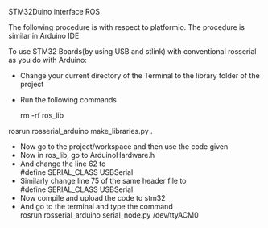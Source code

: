 STM32Duino interface ROS

The following procedure is with respect to platformio. The procedure is similar in Arduino IDE 

To use STM32 Boards(by using USB and stlink) with conventional rosserial as you do with Arduino:

- Change your current directory of the Terminal to the library folder of the project
- Run the following commands<br>

  rm -rf ros\_lib

rosrun rosserial\_arduino make\_libraries.py .

- Now go to the project/workspace and then use the code given
- Now in ros\_lib, go to ArduinoHardware.h
- And change the line 62 to<br>
#define SERIAL\_CLASS USBSerial
- Similarly change line 75 of the same header file to<br>
#define SERIAL\_CLASS USBSerial
- Now compile and upload the code to stm32 
- And go to the terminal and type the command<br>
rosrun rosserial\_arduino serial\_node.py /dev/ttyACM0

